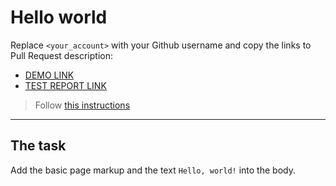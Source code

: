 # Hello world
Replace `<your_account>` with your Github username and copy the links to Pull Request description:
- [DEMO LINK](https://devtkach.github.io/layout_hello-world/)
- [TEST REPORT LINK](https://devtkach.github.io/layout_hello-world/report/html_report/)

> Follow [this instructions](https://mate-academy.github.io/layout_task-guideline/#how-to-solve-the-layout-tasks-on-github)
___

## The task 
Add the basic page markup and the text `Hello, world!` into the body.
